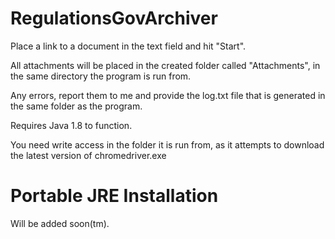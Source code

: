 # RegulationsGovArchiver

Place a link to a document in the text field and hit "Start".

All attachments will be placed in the created folder called "Attachments", in the same directory the program is run from.

Any errors, report them to me and provide the log.txt file that is generated in the same folder as the program.

Requires Java 1.8 to function.

You need write access in the folder it is run from, as it attempts to download the latest version of chromedriver.exe

# Portable JRE Installation

Will be added soon(tm).
